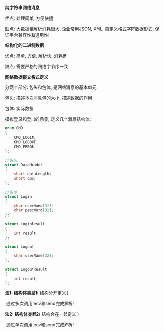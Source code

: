 **纯字符串网络消息**

优点: 处理简单, 方便快捷

缺点: 大数据量解析消耗很大, 企业常用JSON, XML, 自定义格式字符数据形式, 保证平台兼容性和通用性!



**结构化的二进制数据**

优点: 简单, 方便, 解析快, 消耗低

缺点: 需要严格的网络字节序一致



**网络数据报文格式定义**

分两个部分:  包头和包体, 是网络消息的基本单元

包头: 描述本次消息包的大小, 描述数据的作用

包体: 实际数据



模拟登录和登出的场景, 定义几个消息结构体:

```c++
enum CMD
{
    CMD_LOGIN,
    CMD_LOGOUT,
    CMD_ERROR
};

//包头
struct DataHeader
{
    short dataLength;
    short cmd;
};

//包体
struct Login
{
    char userName[32];
    char passWord[32];
};

struct LoginResult
{
    int result;
};

struct Logout
{
    char userName[32];
};

struct LogoutResult
{
    int result;
};
```



 **法1: 结构体类型1**( 结构分开定义 )  

​	通过多次调用recv和send完成解析!

**法2: 结构体类型2**( 结构合在一起定义 )  

​	通过单次调用recv和send完成解析!







